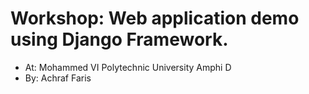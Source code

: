 # Workshop: Web application demo using Django Framework.

- At: Mohammed VI Polytechnic University Amphi D
- By: Achraf Faris
